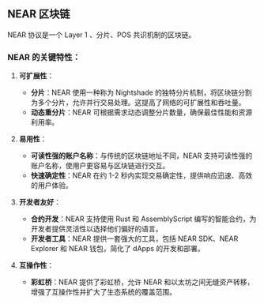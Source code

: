 ## NEAR 区块链

NEAR 协议是一个 Layer 1 、分片、POS 共识机制的区块链。

### NEAR 的关键特性：

1. **可扩展性**：
   - **分片**：NEAR 使用一种称为 Nightshade 的独特分片机制，将区块链分割为多个分片，允许并行交易处理。这提高了网络的可扩展性和吞吐量。
   - **动态重分片**：NEAR 可根据需求动态调整分片数量，确保最佳性能和资源利用率。

2. **易用性**：
   - **可读性强的账户名称**：与传统的区块链地址不同，NEAR 支持可读性强的账户名称，使用户更容易与区块链进行交互。
   - **快速确定性**：NEAR 在约 1-2 秒内实现交易确定性，提供响应迅速、高效的用户体验。

3. **开发者友好**：
   - **合约开发**：NEAR 支持使用 Rust 和 AssemblyScript 编写的智能合约，为开发者提供灵活性以选择他们偏好的语言。
   - **开发者工具**：NEAR 提供一套强大的工具，包括 NEAR SDK、NEAR Explorer 和 NEAR 钱包，简化了 dApps 的开发和部署。

4. **互操作性**：
   - **彩虹桥**：NEAR 提供了彩虹桥，允许 NEAR 和以太坊之间无缝资产转移，增强了互操作性并扩大了生态系统的覆盖范围。


